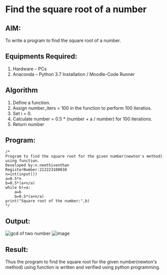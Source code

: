 # Find the square root of a number

## AIM:
To write a program to find the square root of a number.

## Equipments Required:
1. Hardware – PCs
2. Anaconda – Python 3.7 Installation / Moodle-Code Runner

## Algorithm
1. Define a function.
2. Assign number_iters = 100 in the function to perform 100 iteratios.
3. Set i = 0.
4. Calculate  number = 0.5 * (number + a / number) for 100 iterations.
5. Return number

## Program:
```
/*
Program to find the square root for the given number(newton's method) using function.
Developed by:n.neethiventhan 
RegisterNumber:212223100038
n=int(input())
a=0.5*n
b=0.5*(a+n/a)
while b!=a:
    a=b
    b=0.5*(a+n/a)
print("Square root of the number:",b)  
*/
```

## Output:
![gcd of two number](gcd.png)
![image](https://github.com/Neethiventhan123/Square-root-of-a-number/assets/148514848/43a5dc4c-aca2-4202-aa16-b9ecf174773a)



## Result:
Thus the program to find the square root for the given number(newton's method) using function is written and verified using python programming.
